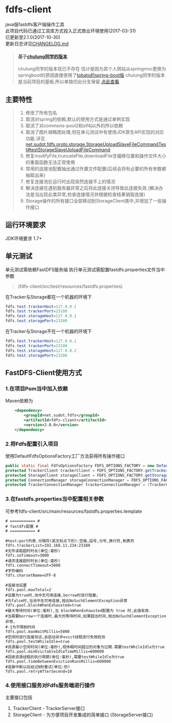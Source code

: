 # fdfs-client
java版fastdfs客户端操作工具  
此项目代码已通过工具库方式投入正式商业环境使用(2017-03-31)  
已更新至2.1.0(2017-10-30)  
更新日志详见[CHANGELOG.md](https://github.com/sudot/fdfs-client/blob/master/CHANGELOG.md)

>#### 基于[chulung同学的版本](https://github.com/chulung/FastDFS_Client)
>chulung同学的版本现已不存在
>估计是因为其个人网站从springmvc更换为springboot的原因直接使用了[tobato的spring-boot版](https://github.com/tobato/FastDFS_Client)
>chulung同学的版本是当前项目的基板,所以单独切出分支保留.[点此查看](https://github.com/sudot/fdfs-client/tree/FastDFS_Client_chulung)

## 主要特性

>1. 修改了所有包名
>2. 取消对spring的依赖,默认的使用方式是通过单例实现
>3. 取消了对commons-pool2和slf4j以外的所以依赖
>4. 取消了图片缩略图处理,但在单元测试中有使用JDK原生API实现的对应功能.详见[net.sudot.fdfs.proto.storage.StorageUploadSlaveFileCommandTest#testStorageSlaveUploadFileCommand](https://github.com/sudot/fdfs-client/blob/master/src/test/java/net/sudot/fdfs/proto/storage/StorageUploadSlaveFileCommandTest.java)
>5. 修复modifyFile,truncateFile,downloadFile含偏移位置和操作文件大小的重载函数无法正常使用
>6. 常用的连接池配置抽出通过外置文件配置(后续会将有必要的所有参数都抽取出来)
>7. 修复连接池在运行时出现突然连接不上的情况
>8. 解决连接在遇到服务器异常之后将此连接关闭导致此连接失效.(解决办法是当出现此类异常,检查连接情况并根据检查结果销毁连接)
>9. Storage操作的所有接口全部移动到StorageClient类中,并增加了一些操作接口

## 运行环境要求

JDK环境要求  1.7+

## 单元测试

单元测试需依赖FastDFS服务端
执行单元测试需配置fastdfs.properties文件当中参数
>(fdfs-client/src/test/resources/fastdfs.properties)
>
在Tracker与Storage都在一个机器的环境下
```java
fdfs.test.trackerHost=127.0.0.1
fdfs.test.trackerPort=23100
fdfs.test.storageHost=127.0.0.1
fdfs.test.storagePort=23200
```
在Tracker与Storage不在一个机器的环境下
```java
fdfs.test.trackerHost=127.0.0.1
fdfs.test.trackerPort=23100
fdfs.test.storageHost=127.0.0.2
fdfs.test.storagePort=23200
```


## FastDFS-Client使用方式

### 1.在项目Pom当中加入依赖

Maven依赖为
```xml
    <dependency>
        <groupId>net.sudot.fdfs</groupId>
        <artifactId>fdfs-client</artifactId>
        <version>2.0.0</version>
    </dependency>
```


### 2.将Fdfs配置引入项目
使用DefaultFdfsOptionsFactory工厂方法获得所有操作接口
```java
public static final FdfsOptionsFactory FDFS_OPTIONS_FACTORY = new DefaultFdfsOptionsFactory();
protected TrackerClient trackerClient = FDFS_OPTIONS_FACTORY.getTrackerClient();
protected StorageClient storageClient = FDFS_OPTIONS_FACTORY.getStorageClient();
protected ConnectionManager storageConnectionManager = FDFS_OPTIONS_FACTORY.getStorageConnectionManager();
protected TrackerConnectionManager trackerConnectionManager = (TrackerConnectionManager) FDFS_OPTIONS_FACTORY.getTrackerConnectionManager();
```

### 3.在fastdfs.properties当中配置相关参数
可参考fdfs-client/src/main/resources/fastdfs.properties.template
```shell
# =========== #
# fastdfs配置 #
# =========== #

#host:port列表.分隔符(英文标点下的):空格,逗号,分号,换行符,制表符
fdfs.trackerList=192.168.11.234:23100
#文件读取超时时长(单位:毫秒)
fdfs.soTimeout=3000
#请求连接超时时长(单位:毫秒)
fdfs.connectTimeout=5000
#字符编码
fdfs.charsetName=UTF-8

#连接池设置
fdfs.pool.maxTotal=2
#设置为true时,池中无可用连接,borrow时进行阻塞;
#为false时,当池中无可用连接,抛出NoSuchElementException异常
fdfs.pool.blockWhenExhausted=true
#最大等待时间(单位:毫秒),当 blockWhenExhausted配置为 true 时,此值有效.
#当需要borrow一个连接时,最大的等待时间,如果超出时间,抛出NoSuchElementException异常,
#-1为不限制时间
fdfs.pool.maxWaitMillis=5000
#空闲时进行连接测试,会启动异步evict线程进行失效检测
fdfs.pool.testWhileIdle=true
#资源最小空闲时间(单位:毫秒),视休眠时间超过的对象为过期.需要testWhileIdle为true
fdfs.pool.minEvictableIdleTimeMillis=600000
#回收资源线程的执行周期(单位:毫秒),需要testWhileIdle为true
fdfs.pool.timeBetweenEvictionRunsMillis=600000
#连接中断以后经过N秒重试(单位:秒)
fdfs.pool.retryAfterSecend=10
```

### 4.使用接口服务对Fdfs服务端进行操作

主要接口包括

1. TrackerClient - TrackerServer接口
2. StorageClient - 为方便项目开发集成的简单接口 (StorageServer接口)
